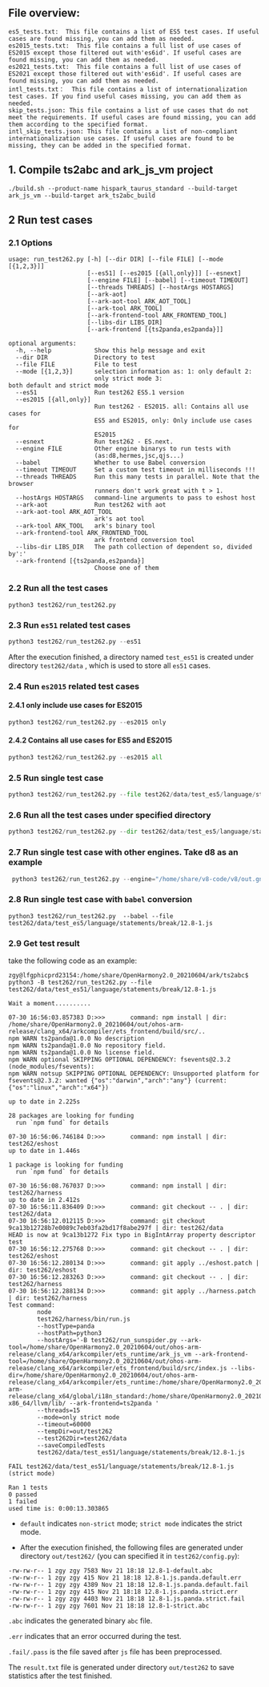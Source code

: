## File overview:
```
es5_tests.txt:  This file contains a list of ES5 test cases. If useful cases are found missing, you can add them as needed.
es2015_tests.txt:  This file contains a full list of use cases of ES2015 except those filtered out with'es6id'. If useful cases are found missing, you can add them as needed.
es2021_tests.txt:  This file contains a full list of use cases of ES2021 except those filtered out with'es6id'. If useful cases are found missing, you can add them as needed.
intl_tests.txt：  This file contains a list of internationalization test cases. If you find useful cases missing, you can add them as needed.
skip_tests.json: This file contains a list of use cases that do not meet the requirements. If useful cases are found missing, you can add them according to the specified format.
intl_skip_tests.json: This file contains a list of non-compliant internationalization use cases. If useful cases are found to be missing, they can be added in the specified format.
```

## 1. Compile ts2abc and ark_js_vm project
```
./build.sh --product-name hispark_taurus_standard --build-target ark_js_vm --build-target ark_ts2abc_build
```

## 2 Run test cases

### 2.1 Options
```
usage: run_test262.py [-h] [--dir DIR] [--file FILE] [--mode [{1,2,3}]]
                      [--es51] [--es2015 [{all,only}]] [--esnext]
                      [--engine FILE] [--babel] [--timeout TIMEOUT]
                      [--threads THREADS] [--hostArgs HOSTARGS]
                      [--ark-aot]
                      [--ark-aot-tool ARK_AOT_TOOL]
                      [--ark-tool ARK_TOOL]
                      [--ark-frontend-tool ARK_FRONTEND_TOOL]
                      [--libs-dir LIBS_DIR]
                      [--ark-frontend [{ts2panda,es2panda}]]

optional arguments:
  -h, --help            Show this help message and exit
  --dir DIR             Directory to test
  --file FILE           File to test
  --mode [{1,2,3}]      selection information as: 1: only default 2:
                        only strict mode 3: both default and strict mode
  --es51                Run test262 ES5.1 version
  --es2015 [{all,only}]
                        Run test262 - ES2015. all: Contains all use cases for
                        ES5 and ES2015, only: Only include use cases for
                        ES2015
  --esnext              Run test262 - ES.next.
  --engine FILE         Other engine binarys to run tests with
                        (as:d8,hermes,jsc,qjs...)
  --babel               Whether to use Babel conversion
  --timeout TIMEOUT     Set a custom test timeout in milliseconds !!!
  --threads THREADS     Run this many tests in parallel. Note that the browser
                        runners don't work great with t > 1.
  --hostArgs HOSTARGS   command-line arguments to pass to eshost host
  --ark-aot             Run test262 with aot
  --ark-aot-tool ARK_AOT_TOOL
                        ark's aot tool
  --ark-tool ARK_TOOL   ark's binary tool
  --ark-frontend-tool ARK_FRONTEND_TOOL
                        ark frontend conversion tool
  --libs-dir LIBS_DIR   The path collection of dependent so, divided by':'
  --ark-frontend [{ts2panda,es2panda}]
                        Choose one of them
```

### 2.2 Run all the test cases

```
python3 test262/run_test262.py
```

### 2.3 Run `es51` related test cases

```python
python3 test262/run_test262.py --es51
```

After the execution finished, a directory named `test_es51` is created under directory `test262/data` , which is used to store all `es51` cases.

### 2.4 Run `es2015` related test cases
#### 2.4.1 only include use cases for ES2015
```python
python3 test262/run_test262.py --es2015 only
```
#### 2.4.2  Contains all use cases for ES5 and ES2015
```python
python3 test262/run_test262.py --es2015 all
```

### 2.5 Run single test case

```python
python3 test262/run_test262.py --file test262/data/test_es5/language/statements/break/12.8-1.js
```

### 2.6 Run all the test cases under specified directory

```python
python3 test262/run_test262.py --dir test262/data/test_es5/language/statements
```

### 2.7 Run single test case with other engines. Take d8 as an example

```python
 python3 test262/run_test262.py --engine="/home/share/v8-code/v8/out.gn/x64.release/d8" --file test262/data/test_es5/language/statements/break/12.8-1.js
```
### 2.8 Run single test case with `babel` conversion
```
python3 test262/run_test262.py  --babel --file test262/data/test_es5/language/statements/break/12.8-1.js
```

### 2.9 Get test result

take the following code as an example:

```shell
zgy@lfgphicprd23154:/home/share/OpenHarmony2.0_20210604/ark/ts2abc$ python3 -B test262/run_test262.py --file test262/data/test_es51/language/statements/break/12.8-1.js

Wait a moment..........

07-30 16:56:03.857383 D:>>>       command: npm install | dir: /home/share/OpenHarmony2.0_20210604/out/ohos-arm-release/clang_x64/arkcompiler/ets_frontend/build/src/..
npm WARN ts2panda@1.0.0 No description
npm WARN ts2panda@1.0.0 No repository field.
npm WARN ts2panda@1.0.0 No license field.
npm WARN optional SKIPPING OPTIONAL DEPENDENCY: fsevents@2.3.2 (node_modules/fsevents):
npm WARN notsup SKIPPING OPTIONAL DEPENDENCY: Unsupported platform for fsevents@2.3.2: wanted {"os":"darwin","arch":"any"} (current: {"os":"linux","arch":"x64"})

up to date in 2.225s

28 packages are looking for funding
  run `npm fund` for details

07-30 16:56:06.746184 D:>>>       command: npm install | dir: test262/eshost
up to date in 1.446s

1 package is looking for funding
  run `npm fund` for details

07-30 16:56:08.767037 D:>>>       command: npm install | dir: test262/harness
up to date in 2.412s
07-30 16:56:11.836409 D:>>>       command: git checkout -- . | dir: test262/data
07-30 16:56:12.012115 D:>>>       command: git checkout 9ca13b12728b7e0089c7eb03fa2bd17f8abe297f | dir: test262/data
HEAD is now at 9ca13b1272 Fix typo in BigIntArray property descriptor test
07-30 16:56:12.275768 D:>>>       command: git checkout -- . | dir: test262/eshost
07-30 16:56:12.280134 D:>>>       command: git apply ../eshost.patch | dir: test262/eshost
07-30 16:56:12.283263 D:>>>       command: git checkout -- . | dir: test262/harness
07-30 16:56:12.288134 D:>>>       command: git apply ../harness.patch | dir: test262/harness
Test command:
        node
        test262/harness/bin/run.js
        --hostType=panda
        --hostPath=python3
        --hostArgs='-B test262/run_sunspider.py --ark-tool=/home/share/OpenHarmony2.0_20210604/out/ohos-arm-release/clang_x64/arkcompiler/ets_runtime/ark_js_vm --ark-frontend-tool=/home/share/OpenHarmony2.0_20210604/out/ohos-arm-release/clang_x64/arkcompiler/ets_frontend/build/src/index.js --libs-dir=/home/share/OpenHarmony2.0_20210604/out/ohos-arm-release/clang_x64/arkcompiler/ets_runtime:/home/share/OpenHarmony2.0_20210604/out/ohos-arm-release/clang_x64/global/i18n_standard:/home/share/OpenHarmony2.0_20210604/prebuilts/clang/ohos/linux-x86_64/llvm/lib/ --ark-frontend=ts2panda '
        --threads=15
        --mode=only strict mode
        --timeout=60000
        --tempDir=out/test262
        --test262Dir=test262/data
        --saveCompiledTests
        test262/data/test_es51/language/statements/break/12.8-1.js

FAIL test262/data/test_es51/language/statements/break/12.8-1.js (strict mode)

Ran 1 tests
0 passed
1 failed
used time is: 0:00:13.303865
```

* `default` indicates `non-strict` mode; `strict mode` indicates the strict mode.

* After the execution finished, the following files are generated under directory `out/test262/` (you can specified it in `test262/config.py`):

```
-rw-rw-r-- 1 zgy zgy 7583 Nov 21 18:18 12.8-1-default.abc
-rw-rw-r-- 1 zgy zgy 415 Nov 21 18:18 12.8-1.js.panda.default.err
-rw-rw-r-- 1 zgy zgy 4389 Nov 21 18:18 12.8-1.js.panda.default.fail
-rw-rw-r-- 1 zgy zgy 415 Nov 21 18:18 12.8-1.js.panda.strict.err
-rw-rw-r-- 1 zgy zgy 4403 Nov 21 18:18 12.8-1.js.panda.strict.fail
-rw-rw-r-- 1 zgy zgy 7601 Nov 21 18:18 12.8-1-strict.abc
```

`.abc` indicates the generated binary `abc` file.

`.err` indicates that an error occurred during the test.

`.fail/.pass` is the file saved after `js` file has been preprocessed.

The `result.txt` file is generated under directory `out/test262` to save statistics after the test finished.
